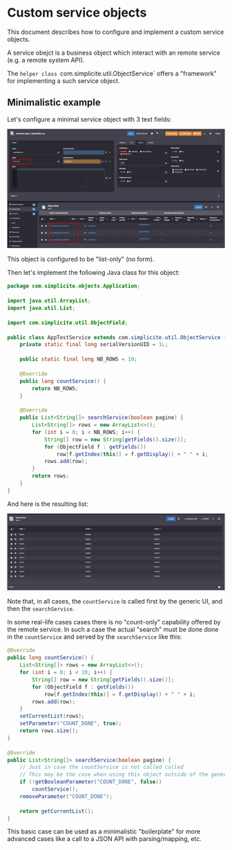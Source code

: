 Custom service objects
======================

This document describes how to configure and implement a custom service objects.

A service obejct is a business object which interact with an remote service (e.g. a remote system API).

The `helper class `com.simplicite.util.ObjectService` offers a "framework" for implementing a such service object.

Minimalistic example
--------------------

Let's configure a minimal service object with 3 text fields:

![](basic-object.png)

This object is configured to be "list-only" (no form).

Then let's implement the following Java class for this object:

```java
package com.simplicite.objects.Application;

import java.util.ArrayList;
import java.util.List;

import com.simplicite.util.ObjectField;

public class AppTestService extends com.simplicite.util.ObjectService {
	private static final long serialVersionUID = 1L;

	public static final long NB_ROWS = 10;

	@Override
	public long countService() {
		return NB_ROWS;
	}

	@Override
	public List<String[]> searchService(boolean pagine) {
		List<String[]> rows = new ArrayList<>();
		for (int i = 0; i < NB_ROWS; i++) {
			String[] row = new String[getFields().size()];
			for (ObjectField f : getFields())
				row[f.getIndex(this)] = f.getDisplay() + " " + i;
			rows.add(row);
		}
		return rows;
	}
}
```

And here is the resulting list:

![](basic-list.png)

Note that, in all cases, the `countService` is called first by the generic UI, and then the `searchService`.

In some real-life cases cases there is no "count-only" capability offered by the remote service.
In such a case the actual "search" must be done done in the `countService` and served by the `searchService` like this:

```java
@Override
public long countService() {
	List<String[]> rows = new ArrayList<>();
	for (int i = 0; i < 10; i++) {
		String[] row = new String[getFields().size()];
		for (ObjectField f : getFields())
			row[f.getIndex(this)] = f.getDisplay() + " " + i;
		rows.add(row);
	}
	setCurrentList(rows);
	setParameter("COUNT_DONE", true);
	return rows.size();
}

@Override
public List<String[]> searchService(boolean pagine) {
	// Just in case the countService is not called called
	// This may be the case when using this object outside of the generic UI
	if (!getBooleanParameter("COUNT_DONE", false))
		countService();
	removeParameter("COUNT_DONE");

	return getCurrentList();
}
```

This basic case can be used as a minimalistic "boilerplate" for more advanced cases like a call to a JSON API with parsing/mapping, etc.
